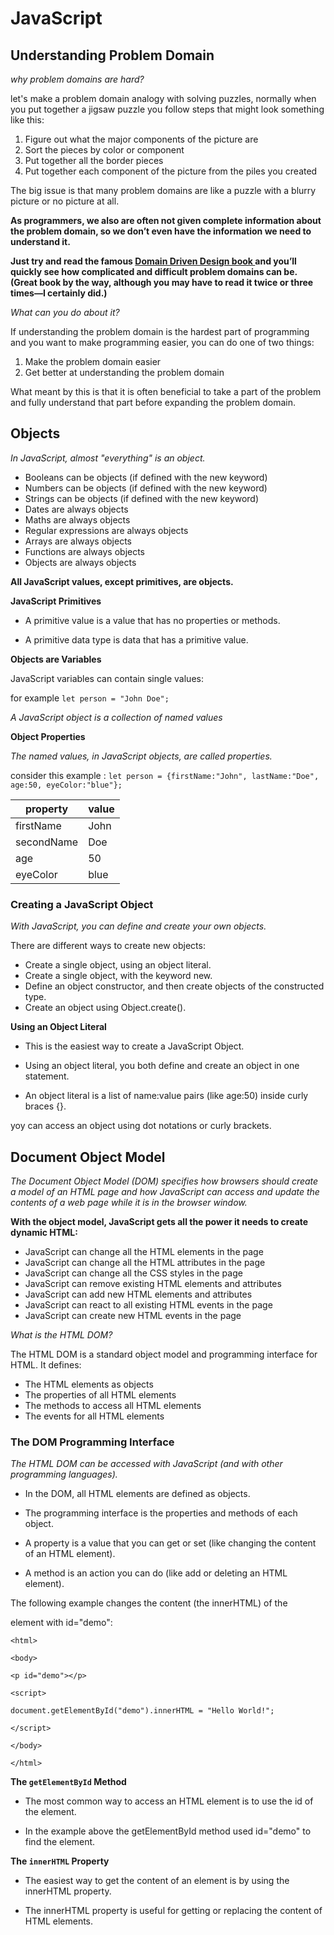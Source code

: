 # JavaScript
## Understanding Problem Domain
*why problem domains are hard?*

let's make a problem domain analogy with solving puzzles, normally when you put together a jigsaw puzzle you follow steps that might look something like this:
1. Figure out what the major components of the picture are
2. Sort the pieces by color or component
3. Put together all the border pieces
4. Put together each component of the picture from the piles you created

The big issue is that many problem domains are like a puzzle with a blurry picture or no picture at all.

**As programmers, we also are often not given complete information about the problem domain, so we don’t even have the information we need to understand it.**

**Just try and read the famous [Domain Driven Design  book ](https://www.grammarly.com/?utm_source=gdn&utm_medium=cpc&utm_campaign=F2&utm_phase=student&utm_content=bmd121)and you’ll quickly see how complicated and difficult problem domains can be.  (Great book by the way, although you may have to read it twice or three times—I certainly did.)**

*What can you do about it?*

If understanding the problem domain is the hardest part of programming and you want to make programming easier, you can do one of two things:

1. Make the problem domain easier
2. Get better at understanding the problem domain

What meant by this is that it is often beneficial to take a part of the problem and fully understand that part before expanding the problem domain.

## Objects

*In JavaScript, almost "everything" is an object.*

- Booleans can be objects (if defined with the new keyword)
- Numbers can be objects (if defined with the new keyword)
- Strings can be objects (if defined with the new keyword)
- Dates are always objects
- Maths are always objects
- Regular expressions are always objects
- Arrays are always objects
- Functions are always objects
- Objects are always objects

**All JavaScript values, except primitives, are objects.**

**JavaScript Primitives**

- A primitive value is a value that has no properties or methods.

- A primitive data type is data that has a primitive value.

**Objects are Variables**

JavaScript variables can contain single values:

for example
`let person = "John Doe";`

*A JavaScript object is a collection of named values*

**Object Properties**

*The named values, in JavaScript objects, are called properties.*

consider this example : `let person = {firstName:"John", lastName:"Doe", age:50, eyeColor:"blue"};`

| property   | value |
| ----------- | ----------- |
| firstName   | John        |
| secondName  | Doe         |
| age         | 50          |
| eyeColor    | blue        |


### Creating a JavaScript Object
*With JavaScript, you can define and create your own objects.*

There are different ways to create new objects:

- Create a single object, using an object literal.
- Create a single object, with the keyword new.
- Define an object constructor, and then create objects of the constructed type.
- Create an object using Object.create().

**Using an Object Literal**

- This is the easiest way to create a JavaScript Object.

- Using an object literal, you both define and create an object in one statement.

- An object literal is a list of name:value pairs (like age:50) inside curly braces {}.

yoy can access an object using dot notations or curly brackets.

## Document Object Model

*The Document Object Model (DOM) specifies
how browsers should create a model of an HTML
page and how JavaScript can access and update the
contents of a web page while it is in the browser window.*

**With the object model, JavaScript gets all the power it needs to create dynamic HTML:**

- JavaScript can change all the HTML elements in the page
- JavaScript can change all the HTML attributes in the page
- JavaScript can change all the CSS styles in the page
- JavaScript can remove existing HTML elements and attributes
- JavaScript can add new HTML elements and attributes
- JavaScript can react to all existing HTML events in the page
- JavaScript can create new HTML events in the page

*What is the HTML DOM?*

The HTML DOM is a standard object model and programming interface for HTML. It defines:

- The HTML elements as objects
- The properties of all HTML elements
- The methods to access all HTML elements
- The events for all HTML elements

### The DOM Programming Interface
*The HTML DOM can be accessed with JavaScript (and with other programming languages).*

- In the DOM, all HTML elements are defined as objects.

- The programming interface is the properties and methods of each object.

- A property is a value that you can get or set (like changing the content of an HTML element).

- A method is an action you can do (like add or deleting an HTML element).

The following example changes the content (the innerHTML) of the <p> element with id="demo":

`<html>`

`<body>`

`<p id="demo"></p>`

`<script>`

`document.getElementById("demo").innerHTML = "Hello World!";`

`</script>`

`</body>`

`</html>`

**The `getElementById` Method** 

- The most common way to access an HTML element is to use the id of the element.

- In the example above the getElementById method used id="demo" to find the element.

**The `innerHTML` Property**

- The easiest way to get the content of an element is by using the innerHTML property.

- The innerHTML property is useful for getting or replacing the content of HTML elements.



